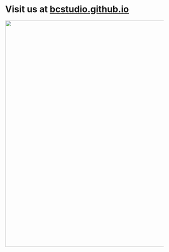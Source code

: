 # Visit us at [**bcstudio.github.io**](http://BCStudio.github.io)
<a href="https://bbs.boingboing.net"><img src="https://encrypted-tbn2.gstatic.com/images?q=tbn:ANd9GcRHzmWztx0DsmA0h8PiiGD1PHu2QxdSvEpcHM_OKV6IGyrVVbCy" width="720px"></a>
